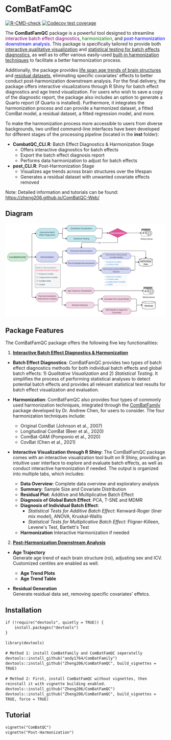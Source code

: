 # ComBatFamQC

 <!-- badges: start -->
  [![R-CMD-check](https://github.com/Zheng206/ComBatFamQC/actions/workflows/R-CMD-check.yaml/badge.svg)](https://github.com/Zheng206/ComBatFamQC/actions/workflows/R-CMD-check.yaml) [![Codecov test coverage](https://codecov.io/gh/Zheng206/ComBatFamQC/graph/badge.svg)](https://app.codecov.io/gh/Zheng206/ComBatFamQC)
  <!-- badges: end --> 



The **ComBatFamQC** package is a powerful tool designed to streamline <span style="color:purple;">interactive batch effect diagnostics</span>, <span style="color:green;">harmonization</span>, and <span style="color:blue;">post-harmonization downstream analysis</span>. This package is specifically tailored to provide both <u>interactive qualitative visualization</u> and <u>statistical testing for batch effects diagnostics</u>, as well as to offer various easily-used <u>built-in harmonization techniques</u> to facilitate a better harmonization process.

Additionally, the package provides <u>life span age trends of brain structures</u> and <u>residual datasets</u>, eliminating specific covariates' effects to better conduct post-harmonization downstream analysis. For the final delivery, the package offers interactive visualizations through R Shiny for batch effect diagnostics and age trend visualization. For users who wish to save a copy of the diagnostic report, the package also includes an option to generate a Quarto report (if Quarto is installed). Furthermore, it integrates the harmonization process and can provide a harmonized dataset, a fitted ComBat model, a residual dataset, a fitted regression model, and more.

To make the harmonization process more accessible to users from diverse backgrounds, two unified command-line interfaces have been developed for different stages of the processing pipeline (located in the **inst** folder):

-   **CombatQC_CLI.R**: Batch Effect Diagnostics & Harmonization Stage
    -  Offers interactive diagnostics for batch effects
    -  Export the batch effect diagnosis report
    -  Performs data harmonization to adjust for batch effects  
-   **post_CLI.R**: Post-Harmonization Stage
    -   Visualizes age trends across brain structures over the lifespan
    -   Generates a residual dataset with unwanted covariate effects removed

Note: Detailed information and tutorials can be found: https://zheng206.github.io/ComBatQC-Web/

## Diagram
![ComBatFamQC Diagram](/inst/figure/ComBatFamQC.png)

## Package Features

The ComBatFamQC package offers the following five key functionalities:

1. <u>**Interactive Batch Effect Diagnostics & Harmonization**</u>

-   **Batch Effect Diagnostics**: ComBatFamQC provides two types of batch effect diagnostics methods for both individual batch effects and global batch effects: 1) *Qualitative Visualization* and 2) *Statistical Testing*. It simplifies the process of performing statistical analyses to detect potential batch effects and provides all relevant statistical test results for batch effect visualization and evaluation.

-   **Harmonization**: ComBatFamQC also provides four types of commonly used harmonization techniques, integrated through the [ComBatFamily](https://github.com/andy1764/ComBatFamily) package developed by Dr. Andrew Chen, for users to consider. The four harmonization techniques include: 
    -   Original ComBat (Johnson et al., 2007)
    -   Longitudinal ComBat (Beer et al., 2020)
    -   ComBat-GAM (Pomponio et al., 2020)
    -   CovBat (Chen et al., 2021)

-   **Interactive Visualization through R Shiny**: The ComBatFamQC package comes with an interactive visualization tool built on R Shiny, providing an intuitive user interface to explore and evaluate batch effects, as well as conduct interactive harmonization if needed. The output is organized into multiple tabs, which includes:

    -   **Data Overview**: Complete data overview and exploratory analysis
    -   **Summary**: Sample Size and Covariate Distribution
    -   **Residual Plot**: Additive and Multiplicative Batch Effect
    -   **Diagnosis of Global Batch Effect**: PCA, T-SNE and MDMR
    -   **Diagnosis of Individual Batch Effect**:
        -   *Statistical Tests for Additive Batch Effect*: Kenward-Roger (liner mix model), ANOVA, Kruskal-Wallis
        -   *Statistical Tests for Multiplicative Batch Effect*: Fligner-Killeen, Levene's Test, Bartlett's Test
    -   **Harmonization** Interactive Harmonization if needed

2. <u>**Post-Harmonization Downstream Analysis**</u>

-   **Age Trajectory** \
    Generate age trend of each brain structure (roi), adjusting sex and ICV. Customized centiles are enabled as well.
    -  **Age Trend Plots**
    -  **Age Trend Table** 

-   **Residual Generation** \
    Generate residual data set, removing specific covariates' effetcs.


## Installation

```{r}
if (!require("devtools", quietly = TRUE)) {
    install.packages("devtools")   
}

library(devtools)

# Method 1: install ComBatFamily and ComBatFamQC seperatelly
devtools::install_github("andy1764/ComBatFamily")
devtools::install_github("Zheng206/ComBatFamQC", build_vignettes = TRUE)

# Method 2: First, install ComBatFamQC without vignettes, then reinstall it with vignette building enabled.
devtools::install_github("Zheng206/ComBatFamQC")
devtools::install_github("Zheng206/ComBatFamQC", build_vignettes = TRUE, force = TRUE)
```

## Tutorial

```{r}
vignette("ComBatQC")
vignette("Post-Harmonization")
```